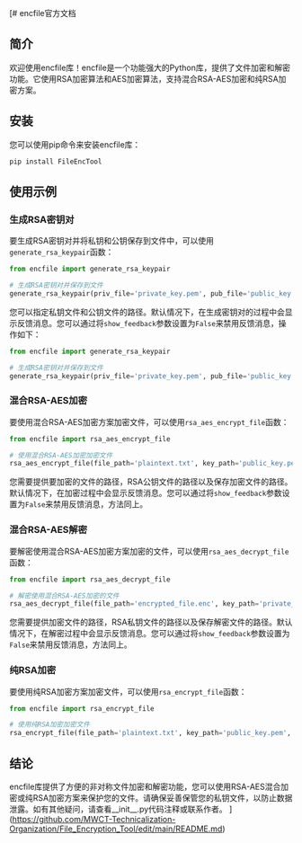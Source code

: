 [# encfile官方文档

## 简介

欢迎使用encfile库！encfile是一个功能强大的Python库，提供了文件加密和解密功能。它使用RSA加密算法和AES加密算法，支持混合RSA-AES加密和纯RSA加密方案。

## 安装

您可以使用pip命令来安装encfile库：

```python
pip install FileEncTool
```

## 使用示例

### 生成RSA密钥对

要生成RSA密钥对并将私钥和公钥保存到文件中，可以使用`generate_rsa_keypair`函数：

```python
from encfile import generate_rsa_keypair

# 生成RSA密钥对并保存到文件
generate_rsa_keypair(priv_file='private_key.pem', pub_file='public_key.pem')
```

您可以指定私钥文件和公钥文件的路径。默认情况下，在生成密钥对的过程中会显示反馈消息。您可以通过将`show_feedback`参数设置为`False`来禁用反馈消息，操作如下：

```python
from encfile import generate_rsa_keypair

# 生成RSA密钥对并保存到文件
generate_rsa_keypair(priv_file='private_key.pem', pub_file='public_key.pem', show_feedback=False)
```

### 混合RSA-AES加密

要使用混合RSA-AES加密方案加密文件，可以使用`rsa_aes_encrypt_file`函数：

```python
from encfile import rsa_aes_encrypt_file

# 使用混合RSA-AES加密加密文件
rsa_aes_encrypt_file(file_path='plaintext.txt', key_path='public_key.pem', backpath='encrypted_file.enc')
```

您需要提供要加密的文件的路径，RSA公钥文件的路径以及保存加密文件的路径。默认情况下，在加密过程中会显示反馈消息。您可以通过将`show_feedback`参数设置为`False`来禁用反馈消息，方法同上。

### 混合RSA-AES解密

要解密使用混合RSA-AES加密方案加密的文件，可以使用`rsa_aes_decrypt_file`函数：

```python
from encfile import rsa_aes_decrypt_file

# 解密使用混合RSA-AES加密的文件
rsa_aes_decrypt_file(file_path='encrypted_file.enc', key_path='private_key.pem', backpath='decrypted_file.txt')
```

您需要提供加密文件的路径，RSA私钥文件的路径以及保存解密文件的路径。默认情况下，在解密过程中会显示反馈消息。您可以通过将`show_feedback`参数设置为`False`来禁用反馈消息，方法同上。

### 纯RSA加密

要使用纯RSA加密方案加密文件，可以使用`rsa_encrypt_file`函数：

```python
from encfile import rsa_encrypt_file

# 使用纯RSA加密加密文件
rsa_encrypt_file(file_path='plaintext.txt', key_path='public_key.pem', backpath='encrypted_file.enc')
```

## 结论

encfile库提供了方便的非对称文件加密和解密功能，您可以使用RSA-AES混合加密或纯RSA加密方案来保护您的文件。请确保妥善保管您的私钥文件，以防止数据泄露。如有其他疑问，请查看__init__.py代码注释或联系作者。
](https://github.com/MWCT-Technicalization-Organization/File_Encryption_Tool/edit/main/README.md)
